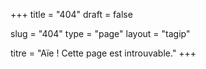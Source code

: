 +++
title = "404"
draft = false

slug = "404"
type = "page"
layout = "tagip"

titre = "Aïe ! Cette page est introuvable."
+++
